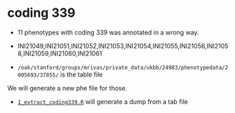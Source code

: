 # coding 339

- 11 phenotypes with coding 339 was annotated in a wrong way.
- INI21049,INI21051,INI21052,INI21053,INI21054,INI21055,INI21056,INI21058,INI21059,INI21060,INI21061

- `/oak/stanford/groups/mrivas/private_data/ukbb/24983/phenotypedata/2005693/37855/` is the table file

We will generate a new phe file for those.

- [`1_extract_coding339.R`](1_extract_coding339.R) will generate a dump from a tab file
